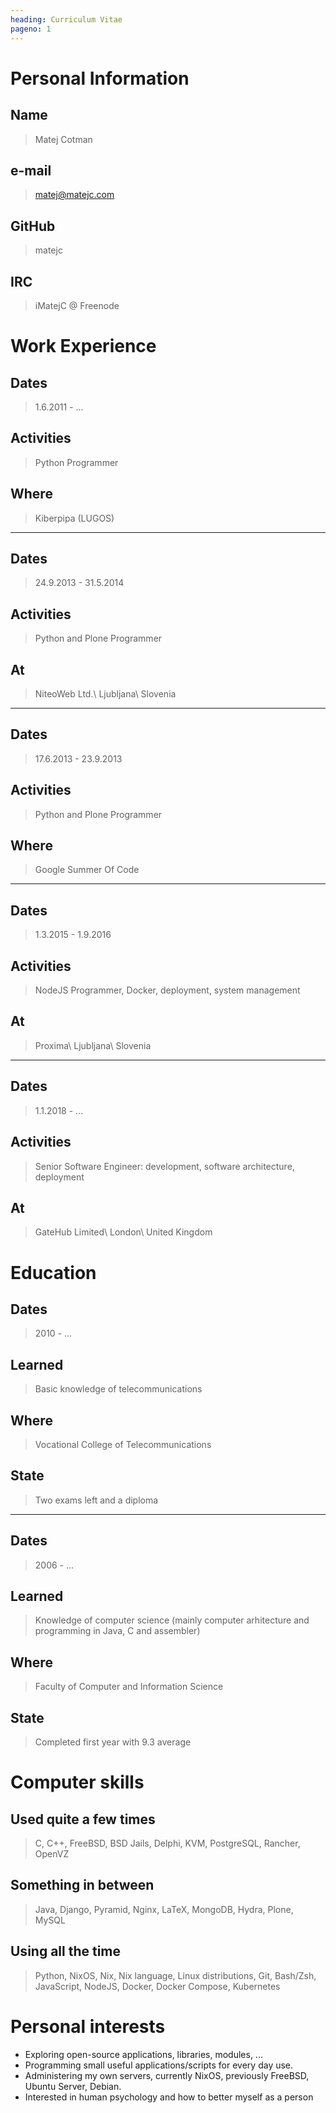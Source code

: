 ```yaml
---
heading: Curriculum Vitae
pageno: 1
---
```


# Personal Information

## Name
> Matej Cotman

## e-mail
> matej@matejc.com

## GitHub
> matejc

## IRC
> iMatejC @ Freenode


# Work Experience

## Dates
> 1.6.2011 - ...

## Activities
> Python Programmer

## Where
> Kiberpipa (LUGOS)

---

## Dates
> 24.9.2013 - 31.5.2014

## Activities
> Python and Plone Programmer

## At
> NiteoWeb Ltd.\\
> Ljubljana\\
> Slovenia

---

## Dates
> 17.6.2013 - 23.9.2013

## Activities
> Python and Plone Programmer

## Where
> Google Summer Of Code

---

## Dates
> 1.3.2015 - 1.9.2016

## Activities
> NodeJS Programmer, Docker, deployment, system management

## At
> Proxima\\
> Ljubljana\\
> Slovenia

---

## Dates
> 1.1.2018 - ...

## Activities
> Senior Software Engineer: development, software architecture, deployment

## At
> GateHub Limited\\
> London\\
> United Kingdom


# Education

## Dates
> 2010 - ...

## Learned
> Basic knowledge of telecommunications

## Where
> Vocational College of Telecommunications

## State
> Two exams left and a diploma

---

## Dates
> 2006 - ...

## Learned
> Knowledge of computer science (mainly computer arhitecture and programming in
Java, C and assembler)

## Where
> Faculty of Computer and Information Science

## State
> Completed first year with 9.3 average

# Computer skills

## Used quite a few times
> C, C++, FreeBSD, BSD Jails, Delphi, KVM, PostgreSQL, Rancher, OpenVZ

## Something in between
> Java, Django, Pyramid, Nginx, LaTeX, MongoDB, Hydra, Plone, MySQL

## Using all the time
> Python, NixOS, Nix, Nix language,
Linux distributions, Git, Bash/Zsh, JavaScript, NodeJS,
Docker, Docker Compose, Kubernetes


# Personal interests
- Exploring open-source applications, libraries, modules, ...
- Programming small useful applications/scripts for every day use.
- Administering my own servers, currently NixOS, previously FreeBSD, Ubuntu Server, Debian.
- Interested in human psychology and how to better myself as a person
